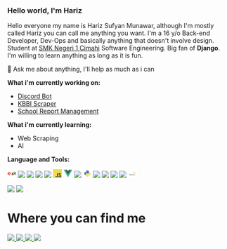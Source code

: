 ### Hello world, I'm Hariz

Hello everyone my name is Hariz Sufyan Munawar, although I'm mostly called Hariz you can call me anything you want. I'm a 16 y/o Back-end Developer, Dev-Ops and basically anything that doesn't involve design. Student at [SMK Negeri 1 Cimahi](https://www.smkn1-cmi.sch.id/) Software Engineering. Big fan of **Django**. I'm willing to learn anything as long as it is fun.

💬 Ask me about anything, I'll help as much as i can


**What i'm currently working on:**
- [Discord Bot](https://github.com/digibitstudio/robo-hasbi)
- [KBBI Scraper](https://github.com/harizMunawar/kbbi-scraper)
- [School Report Management](https://github.com/harizMunawar/school-report-management)

**What i'm currently learning:**
- Web Scraping
- AI

**Language and Tools:**  

<code><img height="20" src="https://raw.githubusercontent.com/github/explore/80688e429a7d4ef2fca1e82350fe8e3517d3494d/topics/git/git.png"></code>
<code><img height="20" src="https://www.vectorlogo.zone/logos/github/github-icon.svg"></code>
<code><img height="20" src="https://www.vectorlogo.zone/logos/w3_html5/w3_html5-icon.svg"></code>
<code><img height="20" src="https://upload-icon.s3.us-east-2.amazonaws.com/uploads/icons/png/632690741557997006-512.png"></code>
<code><img height="20" src="https://www.vectorlogo.zone/logos/tailwindcss/tailwindcss-icon.svg"></code>
<code><img height="20" src="https://raw.githubusercontent.com/github/explore/80688e429a7d4ef2fca1e82350fe8e3517d3494d/topics/javascript/javascript.png"></code>
<code><img height="20" src="https://raw.githubusercontent.com/github/explore/80688e429a7d4ef2fca1e82350fe8e3517d3494d/topics/vue/vue.png"></code>
<code><img height="20" src="https://cdn.svgporn.com/logos/webpack.svg"></code>
<code><img height="20" src="https://raw.githubusercontent.com/github/explore/80688e429a7d4ef2fca1e82350fe8e3517d3494d/topics/python/python.png"></code>
<code><img height="20" src="https://www.vectorlogo.zone/logos/djangoproject/djangoproject-icon.svg"></code>
<code><img height="20" src="https://www.vectorlogo.zone/logos/php/php-icon.svg"></code>
<code><img height="20" src="https://www.vectorlogo.zone/logos/java/java-icon.svg"></code>
<code><img height="20" src="https://www.vectorlogo.zone/logos/heroku/heroku-icon.svg"></code>
<code><img height="20" src="https://raw.githubusercontent.com/github/explore/80688e429a7d4ef2fca1e82350fe8e3517d3494d/topics/mysql/mysql.png"></code>
    

<p>
<img src="https://github-readme-stats.vercel.app/api?username=harizMunawar&show_icons=true" height=180 />
<img src="https://github-readme-stats.vercel.app/api/top-langs/?username=harizMunawar&layout=compact" height=180 />
</p>
<h1>Where you can find me</h1>
<a href="https://www.linkedin.com/in/hariz-munawar-2247531a0/">
    <img width="24px" src="https://github.com/TheDudeThatCode/TheDudeThatCode/blob/master/Assets/Linkedin.svg" />
</a>
<a href="https://www.instagram.com/hariz.munawar">
  <img width="24px" src="https://github.com/TheDudeThatCode/TheDudeThatCode/blob/master/Assets/Instagram.svg" />
</a>
<a href="mailto:munawarhariz@gmail.com">
  <img width="26px" src="https://github.com/TheDudeThatCode/TheDudeThatCode/blob/master/Assets/Gmail.svg" />
</a>
<a href="https://www.reddit.com/user/harizmunawar">
  <img width="26px" src="https://cdns.iconmonstr.com/wp-content/assets/preview/2016/240/iconmonstr-reddit-3.png" />
</a>
